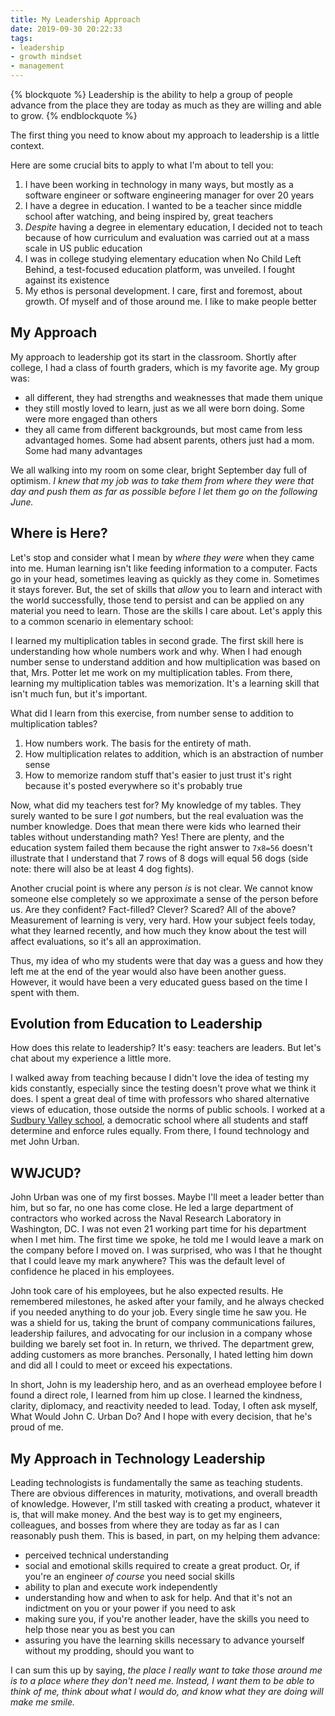 ```yaml
---
title: My Leadership Approach
date: 2019-09-30 20:22:33
tags:
- leadership
- growth mindset
- management
---
```


{% blockquote %}
Leadership is the ability to help a group of people advance from the place they are today as much as they are willing and able to grow.
{% endblockquote %}

The first thing you need to know about my approach to leadership is a little context. 

Here are some crucial bits to apply to what I'm about to tell you:
1. I have been working in technology in many ways, but mostly as a software engineer or software engineering manager for over 20 years
1. I have a degree in education. I wanted to be a teacher since middle school after watching, and being inspired by, great teachers
1. _Despite_ having a degree in elementary education, I decided not to teach because of how curriculum and evaluation was carried out at a mass scale in US public education
1. I was in college studying elementary education when No Child Left Behind, a test-focused education platform, was unveiled. I fought against its existence
1. My ethos is personal development. I care, first and foremost, about growth. Of myself and of those around me. I like to make people better
<!-- more -->

## My Approach
My approach to leadership got its start in the classroom. Shortly after college, I had a class of fourth graders, which is my favorite age. My group was: 

* all different, they had strengths and weaknesses that made them unique
* they still mostly loved to learn, just as we all were born doing. Some were more engaged than others
* they all came from different backgrounds, but most came from less advantaged homes. Some had absent parents, others just had a mom. Some had many advantages

We all walking into my room on some clear, bright September day full of optimism. *I knew that my job was to take them from where they were that day and push them as far as possible before I let them go on the following June.*

## Where is Here?

Let's stop and consider what I mean by _where they were_ when they came into me. Human learning isn't like feeding information to a computer. Facts go in your head, sometimes leaving as quickly as they come in. Sometimes it stays forever. But, the set of skills that _allow_ you to learn and interact with the world successfully, those tend to persist and can be applied on any material you need to learn. Those are the skills I care about. Let's apply this to a common scenario in elementary school:

I learned my multiplication tables in second grade. The first skill here is understanding how whole numbers work and why. When I had enough number sense to understand addition and how multiplication was based on that, Mrs. Potter let me work on my multiplication tables. From there, learning my multiplication tables was memorization. It's a learning skill that isn't much fun, but it's important.

What did I learn from this exercise, from number sense to addition to multiplication tables?
1. How numbers work. The basis for the entirety of math.
1. How multiplication relates to addition, which is an abstraction of number sense
1. How to memorize random stuff that's easier to just trust it's right because it's posted everywhere so it's probably true

Now, what did my teachers test for? My knowledge of my tables. They surely wanted to be sure I _got_ numbers, but the real evaluation was the number knowledge. Does that mean there were kids who learned their tables without understanding math? Yes! There are plenty, and the education system failed them because the right answer to `7x8=56` doesn't illustrate that I understand that 7 rows of 8 dogs will equal 56 dogs (side note: there will also be at least 4 dog fights).

Another crucial point is where any person _is_ is not clear. We cannot know someone else completely so we approximate a sense of the person before us. Are they confident? Fact-filled? Clever? Scared? All of the above? Measurement of learning is very, very hard. How your subject feels today, what they learned recently, and how much they know about the test will affect evaluations, so it's all an approximation.

Thus, my idea of who my students were that day was a guess and how they left me at the end of the year would also have been another guess. However, it would have been a very educated guess based on the time I spent with them.

## Evolution from Education to Leadership

How does this relate to leadership? It's easy: teachers are leaders. But let's chat about my experience a little more. 

I walked away from teaching because I didn't love the idea of testing my kids constantly, especially since the testing doesn't prove what we think it does. I spent a great deal of time with professors who shared alternative views of education, those outside the norms of public schools. I worked at a [Sudbury Valley school](https://en.wikipedia.org/wiki/Sudbury_Valley_School), a democratic school where all students and staff determine and enforce rules equally. From there, I found technology and met John Urban. 

## WWJCUD?
John Urban was one of my first bosses. Maybe I'll meet a leader better than him, but so far, no one has come close. He led a large department of contractors who worked across the Naval Research Laboratory in Washington, DC. I was not even 21 working part time for his department when I met him. The first time we spoke, he told me I would leave a mark on the company before I moved on. I was surprised, who was I that he thought that I could leave my mark anywhere? This was the default level of confidence he placed in his employees. 

John took care of his employees, but he also expected results. He remembered milestones, he asked after your family, and he always checked if you needed anything to do your job. Every single time he saw you. He was a shield for us, taking the brunt of company communications failures, leadership failures, and advocating for our inclusion in a company whose building we barely set foot in. In return, we thrived. The department grew, adding customers as more branches. Personally, I hated letting him down and did all I could to meet or exceed his expectations.

In short, John is my leadership hero, and as an overhead employee before I found a direct role, I learned from him up close. I learned the kindness, clarity, diplomacy, and reactivity needed to lead. Today, I often ask myself, What Would John C. Urban Do? And I hope with every decision, that he's proud of me.

## My Approach in Technology Leadership
Leading technologists is fundamentally the same as teaching students. There are obvious differences in maturity, motivations, and overall breadth of knowledge. However, I'm still tasked with creating a product, whatever it is, that will make money. And the best way is to get my engineers, colleagues, and bosses from where they are today as far as I can reasonably push them. This is based, in part, on my helping them advance:

* perceived technical understanding
* social and emotional skills required to create a great product. Or, if you're an engineer _of course_ you need social skills
* ability to plan and execute work independently
* understanding how and when to ask for help. And that it's not an indictment on you or your power if you need to ask
* making sure you, if you're another leader, have the skills you need to help those near you as best you can
* assuring you have the learning skills necessary to advance yourself without my prodding, should you want to

I can sum this up by saying, *the place I really want to take those around me is to a place where they don't need me. Instead, I want them to be able to think of me, think about what I would do, and know what they are doing will make me smile.*